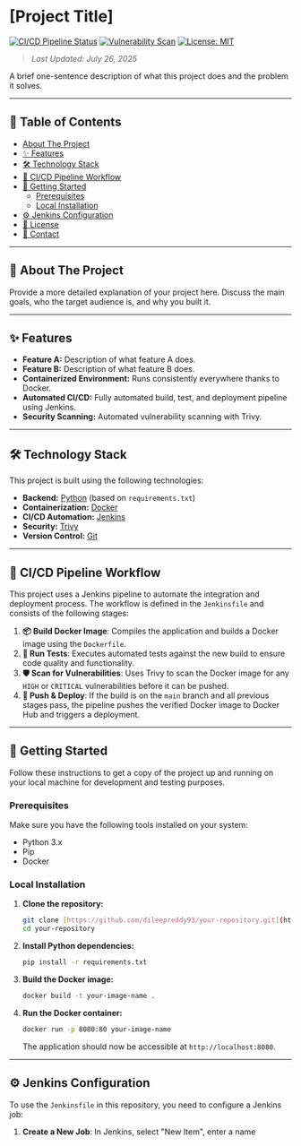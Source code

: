 # [Project Title]

[![CI/CD Pipeline Status](http://YOUR_JENKINS_URL/job/YOUR_PROJECT_NAME/badge/icon)](http://YOUR_JENKINS_URL/job/YOUR_PROJECT_NAME/)
[![Vulnerability Scan](https://img.shields.io/badge/vulnerability_scan-passing-green?style=for-the-badge)](https://www.aquasec.com/products/trivy/)
[![License: MIT](https://img.shields.io/badge/License-MIT-yellow.svg?style=for-the-badge)](https://opensource.org/licenses/MIT)

> _Last Updated: July 26, 2025_

A brief one-sentence description of what this project does and the problem it solves.

---

## 📖 Table of Contents
- [About The Project](#-about-the-project)
- [✨ Features](#-features)
- [🛠️ Technology Stack](#️-technology-stack)
- [🔄 CI/CD Pipeline Workflow](#-cicd-pipeline-workflow)
- [🚀 Getting Started](#-getting-started)
  - [Prerequisites](#prerequisites)
  - [Local Installation](#local-installation)
- [⚙️ Jenkins Configuration](#️-jenkins-configuration)
- [📜 License](#-license)
- [📧 Contact](#-contact)

---

## 🌟 About The Project

Provide a more detailed explanation of your project here. Discuss the main goals, who the target audience is, and why you built it.

---

## ✨ Features

- **Feature A:** Description of what feature A does.
- **Feature B:** Description of what feature B does.
- **Containerized Environment:** Runs consistently everywhere thanks to Docker.
- **Automated CI/CD:** Fully automated build, test, and deployment pipeline using Jenkins.
- **Security Scanning:** Automated vulnerability scanning with Trivy.

---

## 🛠️ Technology Stack

This project is built using the following technologies:

- **Backend:** [Python](https://www.python.org/) (based on `requirements.txt`)
- **Containerization:** [Docker](https://www.docker.com/)
- **CI/CD Automation:** [Jenkins](https://www.jenkins.io/)
- **Security:** [Trivy](https://www.aquasec.com/products/trivy/)
- **Version Control:** [Git](https://git-scm.com/)

---

## 🔄 CI/CD Pipeline Workflow

This project uses a Jenkins pipeline to automate the integration and deployment process. The workflow is defined in the `Jenkinsfile` and consists of the following stages:

1.  **📦 Build Docker Image**: Compiles the application and builds a Docker image using the `Dockerfile`.
2.  **🧪 Run Tests**: Executes automated tests against the new build to ensure code quality and functionality.
3.  **🛡️ Scan for Vulnerabilities**: Uses Trivy to scan the Docker image for any `HIGH` or `CRITICAL` vulnerabilities before it can be pushed.
4.  **🚀 Push & Deploy**: If the build is on the `main` branch and all previous stages pass, the pipeline pushes the verified Docker image to Docker Hub and triggers a deployment.

---

## 🚀 Getting Started

Follow these instructions to get a copy of the project up and running on your local machine for development and testing purposes.

### Prerequisites

Make sure you have the following tools installed on your system:
- Python 3.x
- Pip
- Docker

### Local Installation

1.  **Clone the repository:**
    ```sh
    git clone [https://github.com/dileepreddy93/your-repository.git](https://github.com/dileepreddy93/your-repository.git)
    cd your-repository
    ```

2.  **Install Python dependencies:**
    ```sh
    pip install -r requirements.txt
    ```

3.  **Build the Docker image:**
    ```sh
    docker build -t your-image-name .
    ```

4.  **Run the Docker container:**
    ```sh
    docker run -p 8080:80 your-image-name
    ```
    The application should now be accessible at `http://localhost:8080`.

---

## ⚙️ Jenkins Configuration

To use the `Jenkinsfile` in this repository, you need to configure a Jenkins job:

1.  **Create a New Job**: In Jenkins, select "New Item", enter a name